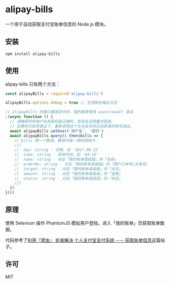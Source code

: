 # alipay-bills

一个用于自动获取支付宝账单信息的 Node.js 模块。

## 安装

```
npm install alipay-bills
```

## 使用

alipay-bills 只有两个方法：

```js
const alipayBills = require('alipay-bills')

alipayBills.options.debug = true // 在控制台输出日志

// alipayBills 的接口都是异步的，强烈推荐使用 async/await 语法
;(async function () {
  // 请确保你的用户名和密码是正确的，否则会无限重试登录。
  // 如果你已经登录过了，重新调用这个方法会先将已经登录的账号退出。
  await alipayBills.setUser('用户名', '密码')
  await alipayBills.query().then(bills => {
    // bills 是一个数组，数组中每一项的结构为：
    //{
    //  day: string - 日期，如 '2017.08.15'
    //  time: string - 具体时间，如 '04:10'
    //  name: string - 对应「我的账单高级版」的「名称」
    //  orderNo: string - 对应「我的账单高级版」的「商户订单号|交易号」
    //  target: string - 对应「我的账单高级版」的「对方」
    //  amount: string - 对应「我的账单高级版」的「金额」
    //  status: string - 对应「我的账单高级版」的「状态」
    //}
  })
}())
```

## 原理

使用 Selenium 操作 PhantomJS 模拟用户登陆，进入「我的账单」页获取账单数据。

代码参考了[利用『爬虫』 折衷解决 个人支付宝支付系统 ---- 获取账单信息](https://www.v2ex.com/t/383179)这篇帖子。

## 许可

MIT
